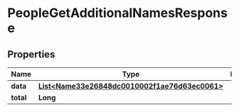

# PeopleGetAdditionalNamesResponse


## Properties

| Name | Type | Description | Notes |
|------------ | ------------- | ------------- | -------------|
|**data** | [**List&lt;Name33e26848dc0010002f1ae76d63ec0061&gt;**](Name33e26848dc0010002f1ae76d63ec0061.md) |  |  [optional] |
|**total** | **Long** |  |  [optional] |



